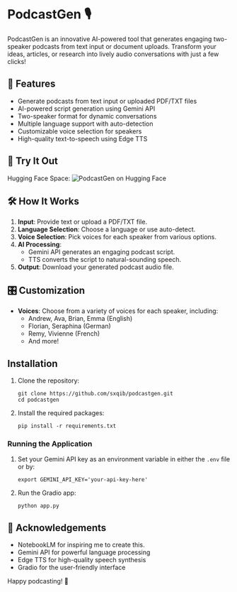 # PodcastGen 🎙️

PodcastGen is an innovative AI-powered tool that generates engaging two-speaker podcasts from text input or document uploads. Transform your ideas, articles, or research into lively audio conversations with just a few clicks!

## 🌟 Features

- Generate podcasts from text input or uploaded PDF/TXT files
- AI-powered script generation using Gemini API
- Two-speaker format for dynamic conversations
- Multiple language support with auto-detection
- Customizable voice selection for speakers
- High-quality text-to-speech using Edge TTS

## 🚀 Try It Out

Hugging Face Space:
![PodcastGen on Hugging Face](https://huggingface.co/spaces/saq1b/podcastgen)

## 🛠️ How It Works

1. **Input**: Provide text or upload a PDF/TXT file.
2. **Language Selection**: Choose a language or use auto-detect.
3. **Voice Selection**: Pick voices for each speaker from various options.
4. **AI Processing**: 
   - Gemini API generates an engaging podcast script.
   - TTS converts the script to natural-sounding speech.
5. **Output**: Download your generated podcast audio file.

## 🎛️ Customization

- **Voices**: Choose from a variety of voices for each speaker, including:
  - Andrew, Ava, Brian, Emma (English)
  - Florian, Seraphina (German)
  - Remy, Vivienne (French)
  - And more!

## Installation

1. Clone the repository:
   ```
   git clone https://github.com/sxqib/podcastgen.git
   cd podcastgen
   ```

2. Install the required packages:
   ```
   pip install -r requirements.txt
   ```

### Running the Application

1. Set your Gemini API key as an environment variable in either the `.env` file or by:
   ```
   export GEMINI_API_KEY='your-api-key-here'
   ```

2. Run the Gradio app:
   ```
   python app.py
   ```

## 👏 Acknowledgements

- NotebookLM for inspiring me to create this.
- Gemini API for powerful language processing
- Edge TTS for high-quality speech synthesis
- Gradio for the user-friendly interface

Happy podcasting! 🎉
